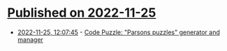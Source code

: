 # [Published on 2022-11-25](index.md)

* [2022-11-25, 12:07:45](https://news.ycombinator.com/item?id=33741634) - [Code Puzzle: \"Parsons puzzles\" generator and manager](https://www.codepuzzle.io/en)
